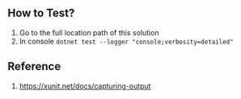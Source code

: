 ﻿## How to Test?
1. Go to the full location path of this solution
2. In console `dotnet test --logger "console;verbosity=detailed"`

## Reference
1. https://xunit.net/docs/capturing-output